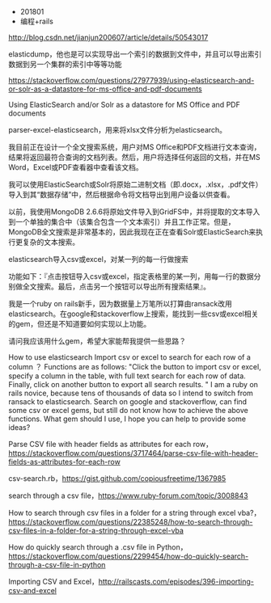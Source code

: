 * 201801
* 编程+rails



http://blog.csdn.net/jianjun200607/article/details/50543017

elasticdump，他也是可以实现导出一个索引的数据到文件中，并且可以导出索引数据到另一个集群的索引中等等功能



https://stackoverflow.com/questions/27977939/using-elasticsearch-and-or-solr-as-a-datastore-for-ms-office-and-pdf-documents

Using ElasticSearch and/or Solr as a datastore for MS Office and PDF documents



parser-excel-elasticsearch，用来将xlsx文件分析为elasticsearch。



我目前正在设计一个全文搜索系统，用户对MS Office和PDF文档进行文本查询，结果将返回最符合查询的文档列表。然后，用户将选择任何返回的文档，并在MS Word，Excel或PDF查看器中查看该文档。

我可以使用ElasticSearch或Solr将原始二进制文档（即.docx，.xlsx，.pdf文件）导入到其“数据存储”中，然后根据命令将文档导出到用户设备以供查看。

以前，我使用MongoDB 2.6.6将原始文件导入到GridFS中，并将提取的文本导入到一个单独的集合中（该集合包含一个文本索引）并且工作正常。但是，MongoDB全文搜索是非常基本的，因此我现在正在查看Solr或ElasticSearch来执行更复杂的文本搜索。



elasticsearch导入csv或excel，对某一列的每一行做搜索

功能如下：『点击按钮导入csv或excel，指定表格里的某一列，用每一行的数据分别做全文搜索。最后，点击另一个按钮可以导出所有搜索结果』。

我是一个ruby on rails新手，因为数据量上万笔所以打算由ransack改用elasticsearch。在google和stackoverflow上搜索，能找到一些csv或excel相关的gem，但还是不知道要如何实现以上功能。

请问我应该用什么gem，希望大家能帮我提供一些思路？





How to use elasticsearch Import csv or excel to search for each row of a column ？
Functions are as follows: "Click the button to import csv or excel, specify a column in the table, with full text search for each row of data. Finally, click on another button to export all search results. "
I am a ruby on rails novice, because tens of thousands of data so I intend to switch from ransack to elasticsearch. Search on google and stackoverflow, can find some csv or excel gems, but still do not know how to achieve the above functions.
What gem should I use, I hope you can help to provide some ideas?



Parse CSV file with header fields as attributes for each row，https://stackoverflow.com/questions/3717464/parse-csv-file-with-header-fields-as-attributes-for-each-row

csv-search.rb，https://gist.github.com/copiousfreetime/1367985

search through a csv file，https://www.ruby-forum.com/topic/3008843

How to search through csv files in a folder for a string through excel vba?，https://stackoverflow.com/questions/22385248/how-to-search-through-csv-files-in-a-folder-for-a-string-through-excel-vba

How do quickly search through a .csv file in Python，https://stackoverflow.com/questions/2299454/how-do-quickly-search-through-a-csv-file-in-python

Importing CSV and Excel，http://railscasts.com/episodes/396-importing-csv-and-excel